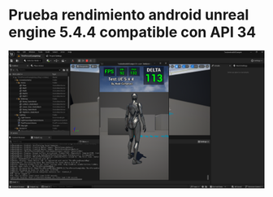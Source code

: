 # Prueba rendimiento android unreal engine 5.4.4 compatible con API 34

![ue_5_4_4_plus_android](ue_5_4_4_plus_android_test.png)

